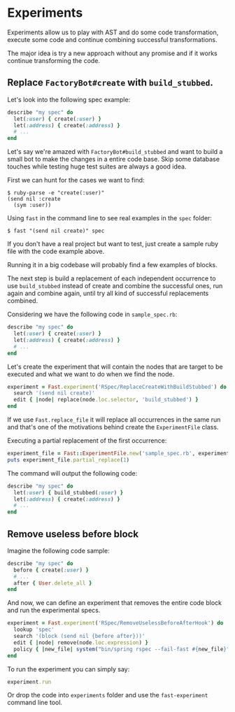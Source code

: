 # Experiments

Experiments allow us to play with AST and do some code transformation, execute
some code and continue combining successful transformations.

The major idea is try a new approach without any promise and if it works
continue transforming the code.

## Replace `FactoryBot#create` with `build_stubbed`.

Let's look into the following spec example:

```ruby
describe "my spec" do
  let(:user) { create(:user) }
  let(:address) { create(:address) }
  # ...
end
```

Let's say we're amazed with `FactoryBot#build_stubbed` and want to build a small
bot to make the changes in a entire code base. Skip some database
touches while testing huge test suites are always a good idea.

First we can hunt for the cases we want to find:

```
$ ruby-parse -e "create(:user)"
(send nil :create
  (sym :user))
```

Using `fast` in the command line to see real examples in the `spec` folder:

```
$ fast "(send nil create)" spec
```

If you don't have a real project but want to test, just create a sample ruby
file with the code example above.

Running it in a big codebase will probably find a few examples of blocks.

The next step is build a replacement of each independent occurrence to use
`build_stubbed` instead of create and combine the successful ones, run again and
combine again, until try all kind of successful replacements combined.

Considering we have the following code in `sample_spec.rb`:

```ruby
describe "my spec" do
  let(:user) { create(:user) }
  let(:address) { create(:address) }
  # ...
end
```

Let's create the experiment that will contain the nodes that are target to be
executed and what we want to do when we find the node.

```ruby
experiment = Fast.experiment('RSpec/ReplaceCreateWithBuildStubbed') do
  search '(send nil create)'
  edit { |node| replace(node.loc.selector, 'build_stubbed') }
end
```

If we use `Fast.replace_file` it will replace all occurrences in the same run
and that's one of the motivations behind create the `ExperimentFile` class.

Executing a partial replacement of the first occurrence:

```ruby
experiment_file = Fast::ExperimentFile.new('sample_spec.rb', experiment) }
puts experiment_file.partial_replace(1)
```

The command will output the following code:

```ruby
describe "my spec" do
  let(:user) { build_stubbed(:user) }
  let(:address) { create(:address) }
  # ...
end
```

## Remove useless before block

Imagine the following code sample:

```ruby
describe "my spec" do
  before { create(:user) }
  # ...
  after { User.delete_all }
end
```

And now, we can define an experiment that removes the entire code block and run
the experimental specs.

```ruby
experiment = Fast.experiment('RSpec/RemoveUselessBeforeAfterHook') do
  lookup 'spec'
  search '(block (send nil {before after}))'
  edit { |node| remove(node.loc.expression) }
  policy { |new_file| system("bin/spring rspec --fail-fast #{new_file}") }
end
```

To run the experiment you can simply say:

```ruby
experiment.run
```

Or drop the code into `experiments` folder and use the `fast-experiment` command
line tool.

